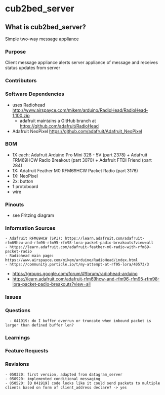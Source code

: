 # cub2bed_server
## What is cub2bed_server? 
Simple two-way message appliance

### Purpose
Client message appliance alerts server appliance of message and receives status updates from server

### Contributors

### Software Dependencies
  - uses Radiohead http://www.airspayce.com/mikem/arduino/RadioHead/RadioHead-1.100.zip
    - adafruit maintains a GitHub branch at https://github.com/adafruit/RadioHead
  - Adafruit NeoPixel https://github.com/adafruit/Adafruit_NeoPixel


### BOM
  - 1X each: Adafruit Arduino Pro Mini 328 - 5V (part 2378) + Adafruit FRM69HCW Radio Breakout (part 3070) + Adafruit FTDI Friend (part 284)
  - 1X: Adafruit Feather M0 RFM69HCW Packet Radio (part 3176)
  - 1X: NeoPixel
  - 2x: button
  - 1 protoboard
  - wire

### Pinouts
  - see Fritzing diagram


### Information Sources
    - Adafruit RFM69HCW (SPI): https://learn.adafruit.com/adafruit-rfm69hcw-and-rfm96-rfm95-rfm98-lora-packet-padio-breakouts?view=all
    - https://learn.adafruit.com/adafruit-feather-m0-radio-with-rfm69-packet-radio
    - Radiohead main page: https://www.airspayce.com/mikem/arduino/RadioHead/index.html
    - https://community.particle.io/t/my-attempt-at-rf95-lora/40573/3
  - https://groups.google.com/forum/#!forum/radiohead-arduino
  - https://learn.adafruit.com/adafruit-rfm69hcw-and-rfm96-rfm95-rfm98-lora-packet-padio-breakouts?view=all

### Issues

### Questions
      - 041919: do I buffer overrun or truncate when inbound packet is larger than defined buffer len?

### Learnings

### Feature Requests
 
### Revisions
    - 050320: first version, adapted from datagram_server
    - 050920: implemented conditional messaging
    - 050520: [Q 041919] code looks like it could send packets to multiple clients based on form of client_address declare? -> yes